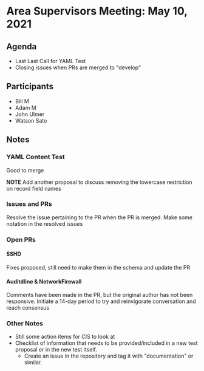 # Area Supervisors Meeting: May 10, 2021

## Agenda
- Last Last Call for YAML Test
- Closing issues when PRs are merged to "develop"

## Participants
- Bill M
- Adam M
- John Ulmer
- Watson Sato

## Notes

### YAML Content Test
Good to merge

**NOTE** Add another proposal to discuss removing the lowercase restriction on record field names

### Issues and PRs
Resolve the issue pertaining to the PR when the PR is merged.  Make some notation in the resolved issues



### Open PRs

#### SSHD
Fixes proposed, still need to make them in the schema and update the PR

#### Auditdline & NetworkFirewall
Comments have been made in the PR, but the original author has not been responsive.  Initiate a 14-day period to try and reinvigorate conversation and reach consensus

### Other Notes

- Still some action items for CIS to look at
- Checklist of information that needs to be provided/included in a new test proposal or in the new test itself.  
	- Create an issue in the repository and tag it with "documentation" or similar.


